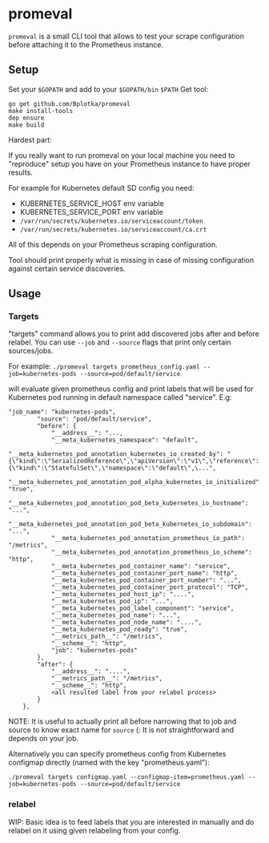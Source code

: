 # promeval

`promeval` is a small CLI tool that allows to test your scrape configuration before
attaching it to the Prometheus instance.

## Setup

Set your `$GOPATH` and add to your `$GOPATH/bin` `$PATH`
Get tool:

```
go get github.com/Bplotka/promeval
make install-tools
dep ensure
make build
```

Hardest part:

If you really want to run promeval on your local machine you need to "reproduce" setup you have on your Prometheus instance to have proper results.

For example for Kubernetes default SD config you need:
* KUBERNETES_SERVICE_HOST env variable
* KUBERNETES_SERVICE_PORT env variable
* `/var/run/secrets/kubernetes.io/serviceaccount/token`
* `/var/run/secrets/kubernetes.io/serviceaccount/ca.crt`

All of this depends on your Prometheus scraping configuration.

Tool should print properly what is missing in case of missing configuration against certain service discoveries.

## Usage

### Targets

"targets" command allows you to print add discovered jobs after and before relabel.
You can use `--job` and `--source` flags that print only certain sources/jobs.

For example:
`./promeval targets prometheus_config.yaml --job=kubernetes-pods --source=pod/default/service`

will evaluate given prometheus config and print labels that will be used for Kubernetes
pod running in default namespace called "service". E.g:

```
"job_name": "kubernetes-pods",
		"source": "pod/default/service",
		"before": {
			"__address__": "...,
			"__meta_kubernetes_namespace": "default",
			"__meta_kubernetes_pod_annotation_kubernetes_io_created_by": "{\"kind\":\"SerializedReference\",\"apiVersion\":\"v1\",\"reference\":{\"kind\":\"StatefulSet\",\"namespace\":\"default\",\...",
			"__meta_kubernetes_pod_annotation_pod_alpha_kubernetes_io_initialized": "true",
			"__meta_kubernetes_pod_annotation_pod_beta_kubernetes_io_hostname": "...",
			"__meta_kubernetes_pod_annotation_pod_beta_kubernetes_io_subdomain": "...",
			"__meta_kubernetes_pod_annotation_prometheus_io_path": "/metrics",
			"__meta_kubernetes_pod_annotation_prometheus_io_scheme": "http",
			"__meta_kubernetes_pod_container_name": "service",
			"__meta_kubernetes_pod_container_port_name": "http",
			"__meta_kubernetes_pod_container_port_number": "...",
			"__meta_kubernetes_pod_container_port_protocol": "TCP",
			"__meta_kubernetes_pod_host_ip": "....",
			"__meta_kubernetes_pod_ip": "...",
			"__meta_kubernetes_pod_label_component": "service",
			"__meta_kubernetes_pod_name": "...",
			"__meta_kubernetes_pod_node_name": "....",
			"__meta_kubernetes_pod_ready": "true",
			"__metrics_path__": "/metrics",
			"__scheme__": "http",
			"job": "kubernetes-pods"
		},
		"after": {
			"__address__": "....",
			"__metrics_path__": "/metrics",
			"__scheme__": "http",
			<all resulted label from your relabel process>
		}
	},
```

NOTE: It is useful to actually print all before narrowing that to job and source to know exact name for `source` (: It is not straightforward and depends on your job.

Alternatively you can specify prometheus config from Kubernetes configmap directly (named with the key "prometheus.yaml"):

`./promeval targets configmap.yaml --configmap-item=prometheus.yaml --job=kubernetes-pods --source=pod/default/service`

### relabel

WIP: Basic idea is to feed labels that you are interested in manually and do relabel on it using given relabeling from your config.